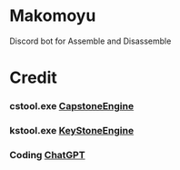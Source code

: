 # Makomoyu
Discord bot for Assemble and Disassemble 

# Credit
### cstool.exe [CapstoneEngine](https://www.capstone-engine.org/)
### kstool.exe [KeyStoneEngine](https://www.keystone-engine.org/)
### Coding [ChatGPT](https://chatgpt.com/)
